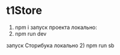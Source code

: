 # t1Store

1) npm i
запуск проекта локально:
2) npm run dev

запуск Сторибука локально
2) npm run sb